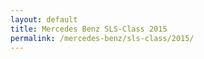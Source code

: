 ```yaml
---
layout: default
title: Mercedes Benz SLS-Class 2015
permalink: /mercedes-benz/sls-class/2015/
---
```

